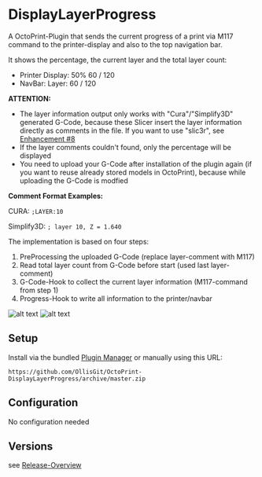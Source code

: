 # DisplayLayerProgress

A OctoPrint-Plugin that sends the current progress of a print via M117 command to the printer-display and also to the top navigation bar.

It shows the percentage, the current layer and the total layer count:

- Printer Display: 50% 60 / 120
- NavBar: Layer: 60 / 120

**ATTENTION:** 
- The layer information output only works with "Cura"/"Simplify3D" generated G-Code, because these Slicer insert the layer information directly as comments in the file. 
If you want to use "slic3r", see [Enhancement #8](https://github.com/OllisGit/OctoPrint-DisplayLayerProgress/issues/8)
- If the layer comments couldn't found, only the percentage will be displayed
- You need to upload your G-Code after installation of the plugin again (if you want to reuse already stored models in OctoPrint), because while uploading the G-Code is modfied

**Comment Format Examples:**

CURA: ```;LAYER:10```

Simplify3D: ```; layer 10, Z = 1.640```

The implementation is based on four steps:

1. PreProcessing the uploaded G-Code (replace layer-comment with M117) 
2. Read total layer count from G-Code before start (used last layer-comment)
3. G-Code-Hook to collect the current layer information (M117-command from step 1)
4. Progress-Hook to write all information to the printer/navbar

![alt text](https://plugins.octoprint.org/assets/img/plugins/DisplayLayerProgress/example-navbar-display.jpg "Progress in NavBar")
![alt text](https://plugins.octoprint.org/assets/img/plugins/DisplayLayerProgress/example-printer-display.jpg "Progress in Printer-Display")

 
## Setup

Install via the bundled [Plugin Manager](https://github.com/foosel/OctoPrint/wiki/Plugin:-Plugin-Manager)
or manually using this URL:

    https://github.com/OllisGit/OctoPrint-DisplayLayerProgress/archive/master.zip


## Configuration

No configuration needed

## Versions
see [Release-Overview](https://github.com/OllisGit/OctoPrint-DisplayLayerProgress/releases/)



